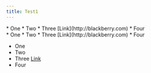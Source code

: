 ```yaml
---
title: Test1
---
```


<div>
* One
* Two
* Three [Link](http://blackberry.com)
* Four
</div>

<span>
* One
* Two
* Three [Link](http://blackberry.com)
* Four
</span>

* One
* Two
* Three [Link](http://blackberry.com)
* Four
